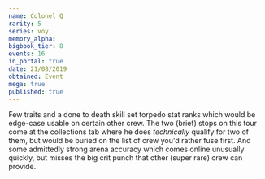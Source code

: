 ```yaml
---
name: Colonel Q
rarity: 5
series: voy
memory_alpha:
bigbook_tier: 8
events: 16
in_portal: true
date: 21/08/2019
obtained: Event
mega: true
published: true
---
```


Few traits and a done to death skill set torpedo stat ranks which would be edge-case usable on certain other crew. The two (brief) stops on this tour come at the collections tab where he does *technically* qualify for two of them, but would be buried on the list of crew you'd rather fuse first. And some admittedly strong arena accuracy which comes online unusually quickly, but misses the big crit punch that other (super rare) crew can provide.
